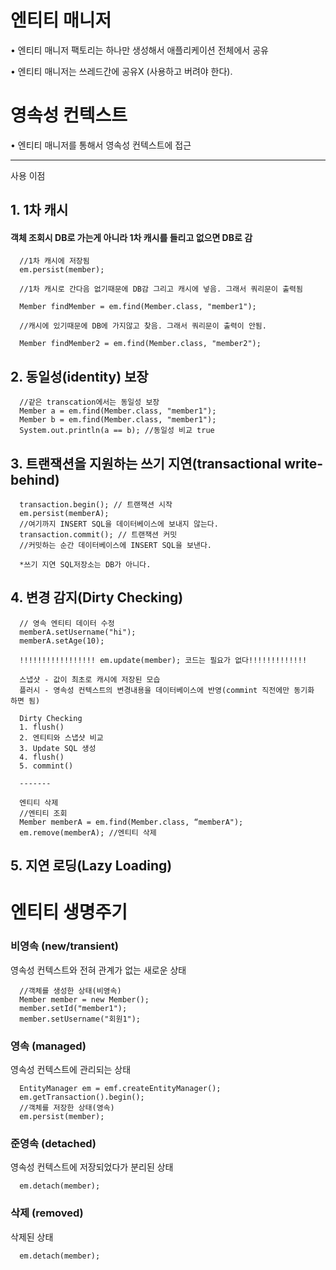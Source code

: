 # 엔티티 매니저

• 엔티티 매니저 팩토리는 하나만 생성해서 애플리케이션 전체에서 공유

• 엔티티 매니저는 쓰레드간에 공유X (사용하고 버려야 한다).

# 영속성 컨텍스트

• 엔티티 매니저를 통해서 영속성 컨텍스트에 접근

--- 
사용 이점

## 1. 1차 캐시 

#### 객체 조회시 DB로 가는게 아니라 1차 캐시를 들리고 없으면 DB로 감

      //1차 캐시에 저장됨
      em.persist(member);
      
      //1차 캐시로 간다음 없기때문에 DB감 그리고 캐시에 넣음. 그래서 쿼리문이 출력됨
      
      Member findMember = em.find(Member.class, "member1");
      
      //캐시에 있기때문에 DB에 가지않고 찾음. 그래서 쿼리문이 출력이 안됨.
      
      Member findMember2 = em.find(Member.class, "member2");

## 2. 동일성(identity) 보장 

      //같은 transcation에서는 동일성 보장
      Member a = em.find(Member.class, "member1"); 
      Member b = em.find(Member.class, "member1");
      System.out.println(a == b); //동일성 비교 true

## 3. 트랜잭션을 지원하는 쓰기 지연(transactional write-behind) 

      transaction.begin(); // 트랜잭션 시작
      em.persist(memberA);
      //여기까지 INSERT SQL을 데이터베이스에 보내지 않는다.
      transaction.commit(); // 트랜잭션 커밋
      //커밋하는 순간 데이터베이스에 INSERT SQL을 보낸다.

      *쓰기 지연 SQL저장소는 DB가 아니다.

## 4. 변경 감지(Dirty Checking) 

      // 영속 엔티티 데이터 수정
      memberA.setUsername("hi");
      memberA.setAge(10);

      !!!!!!!!!!!!!!!!! em.update(member); 코드는 필요가 없다!!!!!!!!!!!!!

      스냅샷 - 값이 최초로 캐시에 저장된 모습
      플러시 - 영속성 컨텍스트의 변경내용을 데이터베이스에 반영(commint 직전에만 동기화 하면 됨)

      Dirty Checking
      1. flush()
      2. 엔티티와 스냅샷 비교
      3. Update SQL 생성
      4. flush()
      5. commint()

      -------
      
      엔티티 삭제
      //엔티티 조회 
      Member memberA = em.find(Member.class, “memberA");
      em.remove(memberA); //엔티티 삭제


## 5. 지연 로딩(Lazy Loading)


# 엔티티 생명주기

### 비영속 (new/transient)
영속성 컨텍스트와 전혀 관계가 없는 새로운 상태 

      //객체를 생성한 상태(비영속) 
      Member member = new Member(); 
      member.setId("member1"); 
      member.setUsername("회원1");

### 영속 (managed)
영속성 컨텍스트에 관리되는 상태 

      EntityManager em = emf.createEntityManager();
      em.getTransaction().begin();
      //객체를 저장한 상태(영속)
      em.persist(member);
### 준영속 (detached)
영속성 컨텍스트에 저장되었다가 분리된 상태 

      em.detach(member);
### 삭제 (removed)
삭제된 상태

      em.detach(member);

